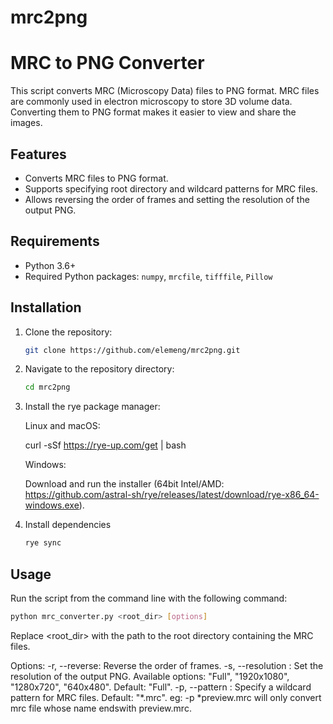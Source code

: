 # mrc2png

# MRC to PNG Converter

This script converts MRC (Microscopy Data) files to PNG format. MRC files are commonly used in electron microscopy to store 3D volume data. Converting them to PNG format makes it easier to view and share the images.

## Features

- Converts MRC files to PNG format.
- Supports specifying root directory and wildcard patterns for MRC files.
- Allows reversing the order of frames and setting the resolution of the output PNG.

## Requirements

- Python 3.6+
- Required Python packages: `numpy`, `mrcfile`, `tifffile`, `Pillow`

## Installation

1. Clone the repository:

    ```bash
    git clone https://github.com/elemeng/mrc2png.git
    ```

2. Navigate to the repository directory:

    ```bash
    cd mrc2png
    ```

3. Install the rye package manager:

    Linux and macOS:

    curl -sSf https://rye-up.com/get | bash
    
    Windows:

    Download and run the installer (64bit Intel/AMD: https://github.com/astral-sh/rye/releases/latest/download/rye-x86_64-windows.exe).
4. Install dependencies

    ```bash
    rye sync
    ```
## Usage

Run the script from the command line with the following command:

```bash
python mrc_converter.py <root_dir> [options]
```

Replace <root_dir> with the path to the root directory containing the MRC files.

Options:
-r, --reverse: Reverse the order of frames.
-s, --resolution <resolution>: Set the resolution of the output PNG. Available options: "Full", "1920x1080", "1280x720", "640x480". Default: "Full".
-p, --pattern <pattern>: Specify a wildcard pattern for MRC files. Default: "*.mrc". eg: -p *preview.mrc will only convert mrc file whose name endswith preview.mrc.

